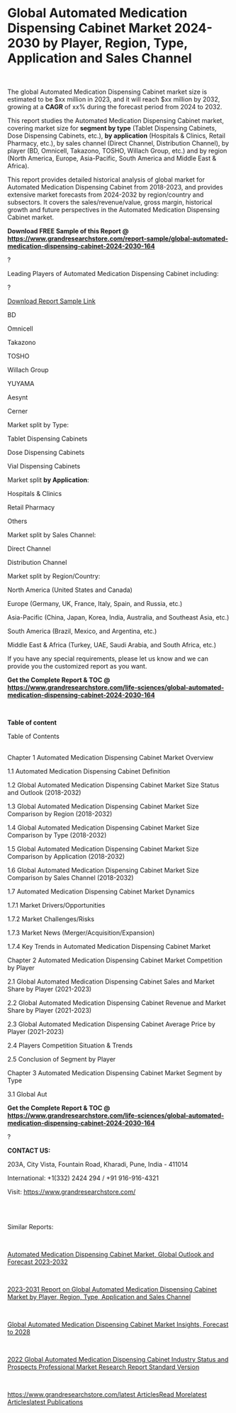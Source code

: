 <h1>Global Automated Medication Dispensing Cabinet Market 2024-2030 by Player, Region, Type, Application and Sales Channel</h1><br/><p>The global Automated Medication Dispensing Cabinet market size is estimated to be $xx million in 2023, and it will reach $xx million by 2032, growing at a <strong>CAGR</strong> of xx% during the forecast period from 2024 to 2032.</p>
 
 
 
 <p>This report studies the Automated Medication Dispensing Cabinet market, covering market size for <strong>segment by type</strong> (Tablet Dispensing Cabinets, Dose Dispensing Cabinets, etc.), <strong>by application</strong> (Hospitals & Clinics, Retail Pharmacy, etc.), by sales channel (Direct Channel, Distribution Channel), by player (BD, Omnicell, Takazono, TOSHO, Willach Group, etc.) and by region (North America, Europe, Asia-Pacific, South America and Middle East & Africa).</p>
 
 
 
 <p>This report provides detailed historical analysis of global market for Automated Medication Dispensing Cabinet from 2018-2023, and provides extensive market forecasts from 2024-2032 by region/country and subsectors. It covers the sales/revenue/value, gross margin, historical growth and future perspectives in the Automated Medication Dispensing Cabinet market.</p>
 
 
 
 <div><b>Download FREE Sample of this Report @ <a href="https://www.grandresearchstore.com/report-sample/global-automated-medication-dispensing-cabinet-2024-2030-164">https://www.grandresearchstore.com/report-sample/global-automated-medication-dispensing-cabinet-2024-2030-164</a></b></div>
 
 
 
 <p>? </p>
 
 
 
 <p>Leading Players of Automated Medication Dispensing Cabinet including:</p>
 
 
 
 <p>? </p>
 
 
 
 <p><a href="https://www.grandresearchstore.com/mr-admin/report-sample/global-automated-medication-dispensing-cabinet-2024-2030-164">Download Report Sample Link</a></p>
 
 
 
 <p>BD</p>
 
 
 
 <p>Omnicell</p>
 
 
 
 <p>Takazono</p>
 
 
 
 <p>TOSHO</p>
 
 
 
 <p>Willach Group</p>
 
 
 
 <p>YUYAMA</p>
 
 
 
 <p>Aesynt</p>
 
 
 
 <p>Cerner</p>
 
 
 
 <p>Market split by Type:</p>
 
 
 
 <p>Tablet Dispensing Cabinets</p>
 
 
 
 <p>Dose Dispensing Cabinets</p>
 
 
 
 <p>Vial Dispensing Cabinets</p>
 
 
 
 <p>Market split <strong>by Application</strong>:</p>
 
 
 
 <p>Hospitals & Clinics</p>
 
 
 
 <p>Retail Pharmacy</p>
 
 
 
 <p>Others</p>
 
 
 
 <p>Market split by Sales Channel:</p>
 
 
 
 <p>Direct Channel</p>
 
 
 
 <p>Distribution Channel</p>
 
 
 
 <p>Market split by Region/Country:</p>
 
 
 
 <p>North America (United States and Canada)</p>
 
 
 
 <p>Europe (Germany, UK, France, Italy, Spain, and Russia, etc.)</p>
 
 
 
 <p>Asia-Pacific (China, Japan, Korea, India, Australia, and Southeast Asia, etc.)</p>
 
 
 
 <p>South America (Brazil, Mexico, and Argentina, etc.)</p>
 
 
 
 <p>Middle East & Africa (Turkey, UAE, Saudi Arabia, and South Africa, etc.)</p>
 
 
 
 <p>If you have any special requirements, please let us know and we can provide you the customized report as you want.</p>
 
 
 
 <div><b>Get the Complete Report & TOC @ <a href="https://www.grandresearchstore.com/life-sciences/global-automated-medication-dispensing-cabinet-2024-2030-164">https://www.grandresearchstore.com/life-sciences/global-automated-medication-dispensing-cabinet-2024-2030-164</a></b></div>
 
 
 
 <p><br />
 
 <b>Table of content</b></p>
 
 
 
 <p>Table of Contents<br />
 
 <br />
 
 Chapter 1 Automated Medication Dispensing Cabinet Market Overview<br />
 
 1.1 Automated Medication Dispensing Cabinet Definition<br />
 
 1.2 Global Automated Medication Dispensing Cabinet Market Size Status and Outlook (2018-2032)<br />
 
 1.3 Global Automated Medication Dispensing Cabinet Market Size Comparison by Region (2018-2032)<br />
 
 1.4 Global Automated Medication Dispensing Cabinet Market Size Comparison by Type (2018-2032)<br />
 
 1.5 Global Automated Medication Dispensing Cabinet Market Size Comparison by Application (2018-2032)<br />
 
 1.6 Global Automated Medication Dispensing Cabinet Market Size Comparison by Sales Channel (2018-2032)<br />
 
 1.7 Automated Medication Dispensing Cabinet Market Dynamics<br />
 
 1.7.1 Market Drivers/Opportunities<br />
 
 1.7.2 Market Challenges/Risks<br />
 
 1.7.3 Market News (Merger/Acquisition/Expansion)<br />
 
 1.7.4 Key Trends in Automated Medication Dispensing Cabinet Market<br />
 
 Chapter 2 Automated Medication Dispensing Cabinet Market Competition by Player<br />
 
 2.1 Global Automated Medication Dispensing Cabinet Sales and Market Share by Player (2021-2023)<br />
 
 2.2 Global Automated Medication Dispensing Cabinet Revenue and Market Share by Player (2021-2023)<br />
 
 2.3 Global Automated Medication Dispensing Cabinet Average Price by Player (2021-2023)<br />
 
 2.4 Players Competition Situation & Trends<br />
 
 2.5 Conclusion of Segment by Player<br />
 
 Chapter 3 Automated Medication Dispensing Cabinet Market Segment by Type<br />
 
 3.1 Global Aut</p>
 
 
 
 <div><b>Get the Complete Report & TOC @ <a href="https://www.grandresearchstore.com/life-sciences/global-automated-medication-dispensing-cabinet-2024-2030-164">https://www.grandresearchstore.com/life-sciences/global-automated-medication-dispensing-cabinet-2024-2030-164</a></b></div>
 
 
 
 <p>? </p>
 
 
 
 <p><b>CONTACT US:</b><br />
 
 203A, City Vista, Fountain Road, Kharadi, Pune, India - 411014<br />
 
 International: +1(332) 2424 294 / +91 916-916-4321<br />
 
 Visit: <a href="https://www.grandresearchstore.com/">https://www.grandresearchstore.com/</a><br />
 
 <br />
 
 <br />
 
 Similar Reports:<br />
 
 <br />
 
 <a href="https://www.grandresearchstore.com/life-sciences/global-automated-medication-dispensing-cabinet-forecast-2023-2032-492">Automated Medication Dispensing Cabinet Market, Global Outlook and Forecast 2023-2032</a><br />
 
 <br />
 
 <a href="https://www.grandresearchstore.com/life-sciences/global-on-automated-medication-dispensing-cabinet-2023-2031-169">2023-2031 Report on Global Automated Medication Dispensing Cabinet Market by Player, Region, Type, Application and Sales Channel</a><br />
 
 <br />
 
 <a href="https://www.grandresearchstore.com/life-sciences/global-automated-medication-dispensing-cabinet-2028-458">Global Automated Medication Dispensing Cabinet Market Insights, Forecast to 2028</a><br />
 
 <br />
 
 <a href="https://www.grandresearchstore.com/life-sciences/global-automated-medication-dispensing-cabinet-2022-743">2022 Global Automated Medication Dispensing Cabinet Industry Status and Prospects Professional Market Research Report Standard Version</a><br />
 
 <br />
 
 <a href="https://gyeongbokgung.com">https://www.grandresearchstore.com/</a><a href="https://hallyeomaritime.com">latest Articles</a><a href="https://jingwansa.com">Read More</a><a href="https://nguoiviet.jp/">latest Articles</a><a href="https://www.intelmarketresearch.com/">latest Publications</a></p>